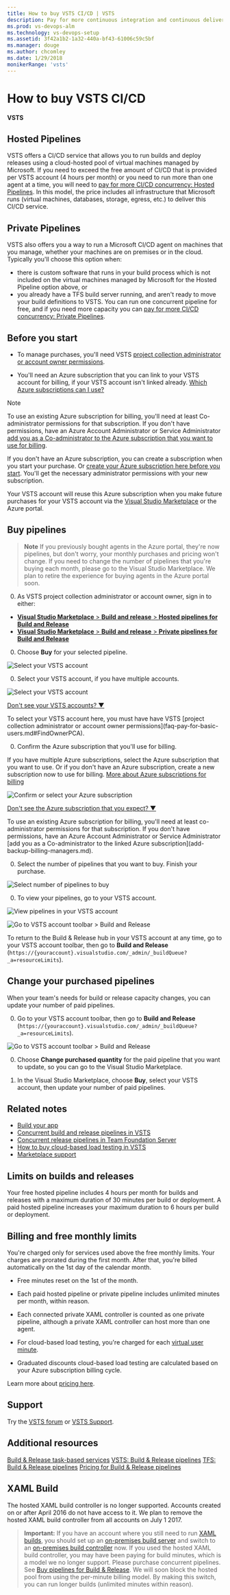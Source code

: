 ```yaml
---
title: How to buy VSTS CI/CD | VSTS
description: Pay for more continuous integration and continuous delivery (CI/CD) concurrency using VSTS (Visual Studio Online, VSO, VSTS)
ms.prod: vs-devops-alm
ms.technology: vs-devops-setup
ms.assetid: 3f42a1b2-1a32-440a-bf43-61006c59c5bf
ms.manager: douge
ms.author: chcomley
ms.date: 1/29/2018
monikerRange: 'vsts'
---
```



#  How to buy VSTS CI/CD

**VSTS**

## Hosted Pipelines
VSTS offers a CI/CD service that allows you to run builds and deploy releases using a cloud-hosted pool of virtual machines managed by Microsoft. If you need to exceed the free 
amount of CI/CD that is provided per VSTS account (4 hours per month) or you need to run more than one agent at a time, you will need to 
[pay for more CI/CD concurrency: Hosted Pipelines](https://marketplace.visualstudio.com/items?itemName=ms.build-release-hosted-pipelines). In this model, the price includes 
all infrastructure that Microsoft runs (virtual machines, databases, storage, egress, etc.) to deliver this CI/CD service.

## Private Pipelines
VSTS also offers you a way to run a Microsoft CI/CD agent on machines that you manage, whether your machines are on premises or in the cloud. 
Typically you'll choose this option when:
* there is custom software that runs in your build process which is not included on the virtual machines managed 
by Microsoft for the Hosted Pipeline option above, or
* you already have a TFS build server running, and aren't ready to move your build definitions to VSTS.
You can run one concurrent pipeline for free, and if you need more capacity you can 
[pay for more CI/CD concurrency: Private Pipelines](https://marketplace.visualstudio.com/items?itemName=ms.build-release-private-pipelines).


<a name="buy-build-release"></a>
## Before you start

*	To manage purchases, you'll need VSTS 
[project collection administrator or account owner permissions](faq-pay-for-basic-users.md#FindOwnerPCA).

*	You'll need an Azure subscription 
that you can link to your VSTS account for billing, 
if your VSTS account isn't linked already. 
[Which Azure subscriptions can I use?](faq-pay-for-basic-users.md#EligibleAzureSubscriptions)

>[!NOTE]
> To use an existing Azure subscription for billing, 
	you'll need at least Co-administrator permissions for that subscription. 
	If you don't have permissions, 
	have an Azure Account Administrator or Service Administrator 
	[add you as a Co-administrator to the Azure subscription that you want to use for billing](add-backup-billing-managers.md).
>
>	If you don't have an Azure subscription, 
	you can create a subscription when you start your purchase. 
	Or [create your Azure subscription here before you start](https://portal.azure.com). 
	You'll get the necessary administrator permissions 
	with your new subscription. 
>
>	Your VSTS account will reuse this Azure subscription 
	when you make future purchases for your VSTS account 
	via the [Visual Studio Marketplace](https://marketplace.visualstudio.com) 
	or the Azure portal. 

## Buy pipelines

> **Note** If you previously bought agents in the Azure portal, they're now pipelines,
> but don't worry, your monthly purchases and pricing won't change.
> If you need to change the number of pipelines that you're buying each month,
> please go to the Visual Studio Marketplace.
> We plan to retire the experience for buying agents in the Azure portal soon.


0.  As VSTS project collection administrator or account owner,
sign in to either:

  *  [**Visual Studio Marketplace** > **Build and release** > **Hosted pipelines for Build and Release**](https://marketplace.visualstudio.com/items?itemName=ms.build-release-hosted-pipelines)
  *  [**Visual Studio Marketplace** > **Build and release** > **Private pipelines for Build and Release**](https://marketplace.visualstudio.com/items?itemName=ms.build-release-private-pipelines)<p/>

0.  Choose **Buy** for your selected pipeline.

  ![Select your VSTS account](_img/get-more-build-load-testing/buy-hosted-build-release-pipelines.png)

0.  Select your VSTS account,
if you have multiple accounts.

  ![Select your VSTS account](_img/get-more-build-load-testing/select-team-services-account.png)

  <p><a data-toggle="collapse" href="#expando-why-no-ts-account">Don't see your VSTS accounts? &#x25BC;</a></p>
  <div class="collapse" id="expando-why-no-ts-account">
  <p>To select your VSTS account here, you must have have VSTS
  [project collection administrator or account owner permissions](faq-pay-for-basic-users.md#FindOwnerPCA).
  </div>

0.  Confirm the Azure subscription that you'll use for billing.

  If you have multiple Azure subscriptions,
  select the Azure subscription that you want to use.
  Or if you don't have an Azure subscription,
  create a new subscription now to use for billing.
  [More about Azure subscriptions for billing](faq-pay-for-basic-users.md#billing)

  ![Confirm or select your Azure subscription](_img/get-more-build-load-testing/select-azure-subscription.png)

  <p><a data-toggle="collapse" href="#expando-why-no-azure-sub">Don't see the Azure subscription that you expect? &#x25BC;</a></p>
  <div class="collapse" id="expando-why-no-azure-sub">
  <p>To use an existing Azure subscription for billing,
  you'll need at least co-administrator permissions for that subscription.
  If you don't have permissions,
  have an Azure Account Administrator or Service Administrator
  [add you as a Co-administrator to the linked Azure subscription](add-backup-billing-managers.md).
  </div>

0.  Select the number of pipelines that you want to buy.
Finish your purchase.

  ![Select number of pipelines to buy](_img/get-more-build-load-testing/select-number-hosted-pipelines.png)

0.  To view your pipelines, go to your VSTS account.

  ![View pipelines in your VSTS account](_img/get-more-build-load-testing/confirm-hosted-pipeline-purchase.png)

  ![Go to VSTS account toolbar > Build and Release](_img/get-more-build-load-testing/manage-pipelines-team-services.png)

  To return to the Build & Release hub in
  your VSTS account at any time,
  go to your VSTS account toolbar,
  then go to **Build and Release**
  (```https://{youraccount}.visualstudio.com/_admin/_buildQueue?_a=resourceLimits```).

<a name="change-paid-pipelines"></a>
## Change your purchased pipelines

When your team's needs for build or release capacity changes,
you can update your number of paid pipelines.

0.  Go to your VSTS account toolbar,
then go to **Build and Release**
(```https://{youraccount}.visualstudio.com/_admin/_buildQueue?_a=resourceLimits```).

  ![Go to VSTS account toolbar > Build and Release](_img/get-more-build-load-testing/manage-pipelines-team-services.png)

0.  Choose **Change purchased quantity**
for the paid pipeline that you want to update,
so you can go to the Visual Studio Marketplace.

0.  In the Visual Studio Marketplace,
choose **Buy**, select your VSTS account,
then update your number of paid pipelines.



## Related notes  

- [Build your app](../build-release/apps/index.md)
- [Concurrent build and release pipelines in VSTS](../build-release/concepts/licensing/concurrent-pipelines-ts.md)
- [Concurrent release pipelines in Team Foundation Server](../build-release/concepts/licensing/concurrent-pipelines-tfs.md)
- [How to buy cloud-based load testing in VSTS](buy-load-testing-vs.md)  
- [Marketplace support](../marketplace/marketplace-billing-qa.md)  






## Limits on builds and releases

Your free hosted pipeline includes 4 hours per month
for builds and releases with a maximum duration of 30 minutes per build or deployment.
A paid hosted pipeline increases your maximum duration to 6 hours per build or deployment.


## Billing and free monthly limits

You're charged only for services used above the free monthly limits. Your charges are prorated during the first 
month. After that, you're billed automatically on the 1st day of the calendar month.

*  Free minutes reset on the 1st of the month.

*  Each paid hosted pipeline or private pipeline
includes unlimited minutes per month, within reason.

*  Each connected private XAML controller is counted as one private pipeline,
although a private XAML controller can host more than one agent.

*  For cloud-based load testing, you're charged for each
   [virtual user minute](../load-test/reference-qa.md#VUM).

*   Graduated discounts cloud-based load testing
are calculated based on your Azure subscription billing cycle.

Learn more about [pricing here](https://www.visualstudio.com/team-services/pricing).


## Support

Try the [VSTS forum](https://social.msdn.microsoft.com/Forums/en-us/home?forum=TFService)
or [VSTS Support](https://www.visualstudio.com/team-services/support).

## Additional resources
[Build & Release task-based services](../build-release/concepts/licensing/concurrent-pipelines-ts.md)
[VSTS: Build & Release pipelines](../build-release/concepts/licensing/concurrent-pipelines-ts.md)
[TFS: Build & Release pipelines](../build-release/concepts/licensing/concurrent-pipelines-tfs.md)
[Pricing for Build & Release pipelines](https://www.visualstudio.com/team-services/pricing)


## XAML Build
The hosted XAML build controller is no longer supported.
  Accounts created on or after April 2016 do not have access to it.
  We plan to remove the hosted XAML build controller from all accounts on July 1 2017.

  > **Important:** If you have an account where you still need to run [XAML builds](https://msdn.microsoft.com/en-us/library/ms181709%28v=vs.120%29.aspx),
  > you should set up an [on-premises build server](https://msdn.microsoft.com/en-us/library/ms252495%28v=vs.120%29.aspx)
  > and switch to an [on-premises build controller](https://msdn.microsoft.com/en-us/library/ee330987%28v=vs.120%29.aspx) now.
  > If you used the hosted XAML build controller, you may have been paying for build minutes, which is a model we no longer support.
  > Please purchase concurrent pipelines. See [Buy pipelines for Build & Release](#buy-build-release).
  > We will soon block the hosted pool from using the per-minute billing model.
  > By making this switch, you can run longer builds (unlimited minutes within reason).
